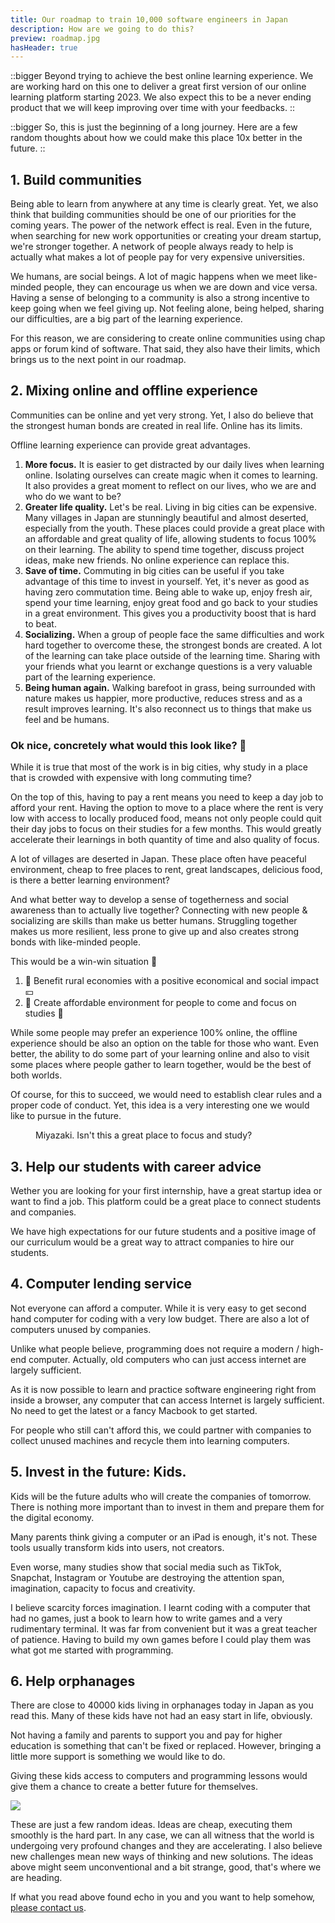 ```yaml
---
title: Our roadmap to train 10,000 software engineers in Japan
description: How are we going to do this?
preview: roadmap.jpg
hasHeader: true
---
```

::bigger
Beyond trying to achieve the best online learning experience. We are working hard on this one to deliver a great first version of our online learning platform starting 2023. We also expect this to be a never ending product that we will keep improving over time with your feedbacks.
::

::bigger
So, this is just the beginning of a long journey. Here are a few random thoughts about how we could make this place 10x better in the future.
::

## 1. Build communities

Being able to learn from anywhere at any time is clearly great. Yet, we also think that building communities should be one of our priorities for the coming years. The power of the network effect is real. Even in the future, when searching for new work opportunities or creating your dream startup, we're stronger together. A network of people always ready to help is actually what makes a lot of people pay for very expensive universities.

We humans, are social beings. A lot of magic happens when we meet like-minded people, they can encourage us when we are down and vice versa. Having a sense of belonging to a community is also a strong incentive to keep going when we feel giving up. Not feeling alone, being helped, sharing our difficulties, are a big part of the learning experience.

For this reason, we are considering to create online communities using chap apps or forum kind of software. That said, they also have their limits, which brings us to the next point in our roadmap.

## 2. Mixing online and offline experience

Communities can be online and yet very strong. Yet, I also do believe that the strongest human bonds are created in real life. Online has its limits.

Offline learning experience can provide great advantages.

1. **More focus.** It is easier to get distracted by our daily lives when learning online. Isolating ourselves can create magic when it comes to learning. It also provides a great moment to reflect on our lives, who we are and who do we want to be?
2. **Greater life quality.** Let's be real. Living in big cities can be expensive. Many villages in Japan are stunningly beautiful and almost deserted, especially from the youth. These places could provide a great place with an affordable and great quality of life, allowing students to focus 100% on their learning. The ability to spend time together, discuss project ideas, make new friends. No online experience can replace this.
3. **Save of time.** Commuting in big cities can be useful if you take advantage of this time to invest in yourself. Yet, it's never as good as having zero commutation time. Being able to wake up, enjoy fresh air, spend your time learning, enjoy great food and go back to your studies in a great environment. This gives you a productivity boost that is hard to beat.
4. **Socializing.** When a group of people face the same difficulties and work hard together to overcome these, the strongest bonds are created. A lot of the learning can take place outside of the learning time. Sharing with your friends what you learnt or exchange questions is a very valuable part of the learning experience.
5. **Being human again.** Walking barefoot in grass, being surrounded with nature makes us happier, more productive, reduces stress and as a result improves learning. It's also reconnect us to things that make us feel and be humans.

### Ok nice, concretely what would this look like? 🤔

While it is true that most of the work is in big cities, why study in a place that is crowded with expensive with long commuting time?

On the top of this, having to pay a rent means you need to keep a day job to afford your rent. Having the option to move to a place where the rent is very low with access to locally produced food, means not only people could quit their day jobs to focus on their studies for a few months. This would greatly accelerate their learnings in both quantity of time and also quality of focus.

A lot of villages are deserted in Japan. These place often have peaceful environment, cheap to free places to rent, great landscapes, delicious food, is there a better learning environment?

And what better way to develop a sense of togetherness and social awareness than to actually live together? Connecting with new people & socializing are skills than make us better humans. Struggling together makes us more resilient, less prone to give up and also creates strong bonds with like-minded people.

This would be a win-win situation 🤝

1. 🗾 Benefit rural economies with a positive economical and social impact 💴
2. 🧘 Create affordable environment for people to come and focus on studies 🍵

While some people may prefer an experience 100% online, the offline experience should be also an option on the table for those who want. Even better, the ability to do some part of your learning online and also to visit some places where people gather to learn together, would be the best of both worlds.

Of course, for this to succeed, we would need to establish clear rules and a proper code of conduct. Yet, this idea is a very interesting one we would like to pursue in the future.

<figure><img src="/img/roadmap-1.jpg" alt="" /><figcaption class="text-center">Miyazaki. Isn't this a great place to focus and study?</figcaption></figure>

## 3. Help our students with career advice

Wether you are looking for your first internship, have a great startup idea or want to find a job. This platform could be a great place to connect students and companies.

We have high expectations for our future students and a positive image of our curriculum would be a great way to attract companies to hire our students.

## 4. Computer lending service

Not everyone can afford a computer. While it is very easy to get second hand computer for coding with a very low budget. There are also a lot of computers unused by companies.

Unlike what people believe, programming does not require a modern / high-end computer. Actually, old computers who can just access internet are largely sufficient.

As it is now possible to learn and practice software engineering right from inside a browser, any computer that can access Internet is largely sufficient. No need to get the latest or a fancy Macbook to get started.

For people who still can't afford this, we could partner with companies to collect unused machines and recycle them into learning computers.

## 5. Invest in the future: Kids.

Kids will be the future adults who will create the companies of tomorrow. There is nothing more important than to invest in them and prepare them for the digital economy.

Many parents think giving a computer or an iPad is enough, it's not. These tools usually transform kids into users, not creators.

Even worse, many studies show that social media such as TikTok, Snapchat, Instagram or Youtube are destroying the attention span, imagination, capacity to focus and creativity.

I believe scarcity forces imagination. I learnt coding with a computer that had no games, just a book to learn how to write games and a very rudimentary terminal. It was far from convenient but it was a great teacher of patience. Having to build my own games before I could play them was what got me started with programming.

## 6. Help orphanages

There are close to 40000 kids living in orphanages today in Japan as you read this. Many of these kids have not had an easy start in life, obviously.

Not having a family and parents to support you and pay for higher education is something that can't be fixed or replaced. However, bringing a little more support is something we would like to do.

Giving these kids access to computers and programming lessons would give them a chance to create a better future for themselves.

![](/img/roadmap-2.jpg)

These are just a few random ideas. Ideas are cheap, executing them smoothly is the hard part. In any case, we can all witness that the world is undergoing very profound changes and they are accelerating. I also believe new challenges mean new ways of thinking and new solutions. The ideas above might seem unconventional and a bit strange, good, that's where we are heading.

If what you read above found echo in you and you want to help somehow, [please contact us](/contact/).